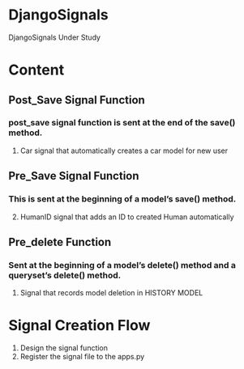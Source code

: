 # DjangoSignals
DjangoSignals Under Study

# Content
## Post_Save Signal Function
### post_save signal function is sent at the end of the save() method.
1. Car signal that automatically creates a car model for new user

## Pre_Save  Signal Function
### This is sent at the beginning of a model’s save() method.
2. HumanID signal that adds an ID to created Human automatically

## Pre_delete Function
### Sent at the beginning of a model’s delete() method and a queryset’s delete() method.
1. Signal that records model deletion in HISTORY MODEL

# Signal Creation Flow
1. Design the signal function
2. Register the signal file to the apps.py
